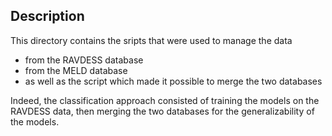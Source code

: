 Description
-----------

This directory contains the sripts that were used to manage the data

* from the RAVDESS database
* from the MELD database
* as well as the script which made it possible to merge the two databases

Indeed, the classification approach consisted of training the models on the RAVDESS data, then merging the two databases for the generalizability of the models.
